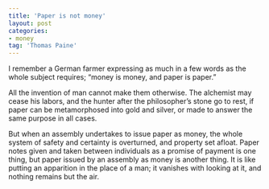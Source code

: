 ```yaml
---
title: 'Paper is not money'
layout: post
categories:
- money
tag: 'Thomas Paine'
---
```


I remember a German farmer expressing as much in a few words as the whole subject requires; “money is money, and paper is paper.”

All the invention of man cannot make them otherwise. The alchemist may cease his labors, and the hunter after the philosopher’s stone go to rest, if paper can be metamorphosed into gold and silver, or made to answer the same purpose in all cases.

But when an assembly undertakes to issue paper as money, the whole system of safety and certainty is overturned, and property set afloat. Paper notes given and taken between individuals as a promise of payment is one thing, but paper issued by an assembly as money is another thing. It is like putting an apparition in the place of a man; it vanishes with looking at it, and nothing remains but the air.
